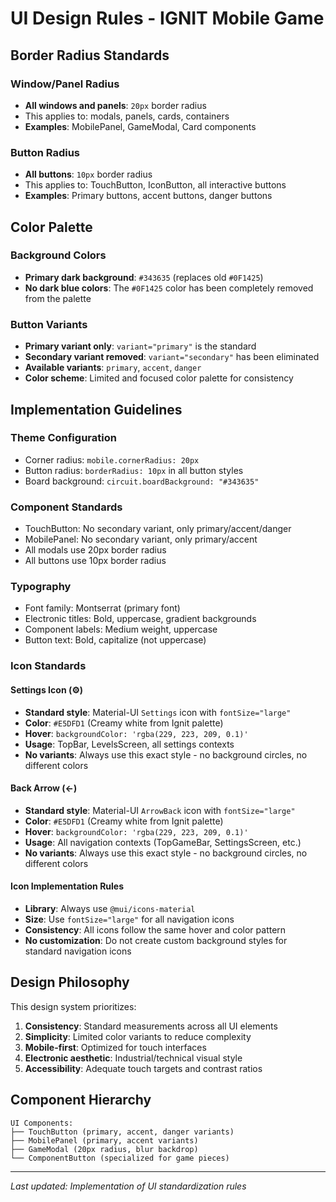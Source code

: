 # UI Design Rules - IGNIT Mobile Game

## Border Radius Standards

### Window/Panel Radius
- **All windows and panels**: `20px` border radius
- This applies to: modals, panels, cards, containers
- **Examples**: MobilePanel, GameModal, Card components

### Button Radius  
- **All buttons**: `10px` border radius
- This applies to: TouchButton, IconButton, all interactive buttons
- **Examples**: Primary buttons, accent buttons, danger buttons

## Color Palette

### Background Colors
- **Primary dark background**: `#343635` (replaces old `#0F1425`)
- **No dark blue colors**: The `#0F1425` color has been completely removed from the palette

### Button Variants
- **Primary variant only**: `variant="primary"` is the standard
- **Secondary variant removed**: `variant="secondary"` has been eliminated
- **Available variants**: `primary`, `accent`, `danger`
- **Color scheme**: Limited and focused color palette for consistency

## Implementation Guidelines

### Theme Configuration
- Corner radius: `mobile.cornerRadius: 20px`
- Button radius: `borderRadius: 10px` in all button styles
- Board background: `circuit.boardBackground: "#343635"`

### Component Standards
- TouchButton: No secondary variant, only primary/accent/danger
- MobilePanel: No secondary variant, only primary/accent  
- All modals use 20px border radius
- All buttons use 10px border radius

### Typography
- Font family: Montserrat (primary font)
- Electronic titles: Bold, uppercase, gradient backgrounds
- Component labels: Medium weight, uppercase
- Button text: Bold, capitalize (not uppercase)

### Icon Standards

#### Settings Icon (⚙️)
- **Standard style**: Material-UI `Settings` icon with `fontSize="large"`
- **Color**: `#E5DFD1` (Creamy white from Ignit palette)
- **Hover**: `backgroundColor: 'rgba(229, 223, 209, 0.1)'`
- **Usage**: TopBar, LevelsScreen, all settings contexts
- **No variants**: Always use this exact style - no background circles, no different colors

#### Back Arrow (←)
- **Standard style**: Material-UI `ArrowBack` icon with `fontSize="large"`
- **Color**: `#E5DFD1` (Creamy white from Ignit palette)  
- **Hover**: `backgroundColor: 'rgba(229, 223, 209, 0.1)'`
- **Usage**: All navigation contexts (TopGameBar, SettingsScreen, etc.)
- **No variants**: Always use this exact style - no background circles, no different colors

#### Icon Implementation Rules
- **Library**: Always use `@mui/icons-material`
- **Size**: Use `fontSize="large"` for all navigation icons
- **Consistency**: All icons follow the same hover and color pattern
- **No customization**: Do not create custom background styles for standard navigation icons

## Design Philosophy

This design system prioritizes:
1. **Consistency**: Standard measurements across all UI elements  
2. **Simplicity**: Limited color variants to reduce complexity
3. **Mobile-first**: Optimized for touch interfaces
4. **Electronic aesthetic**: Industrial/technical visual style
5. **Accessibility**: Adequate touch targets and contrast ratios

## Component Hierarchy

```
UI Components:
├── TouchButton (primary, accent, danger variants)
├── MobilePanel (primary, accent variants)  
├── GameModal (20px radius, blur backdrop)
└── ComponentButton (specialized for game pieces)
```

---
*Last updated: Implementation of UI standardization rules*